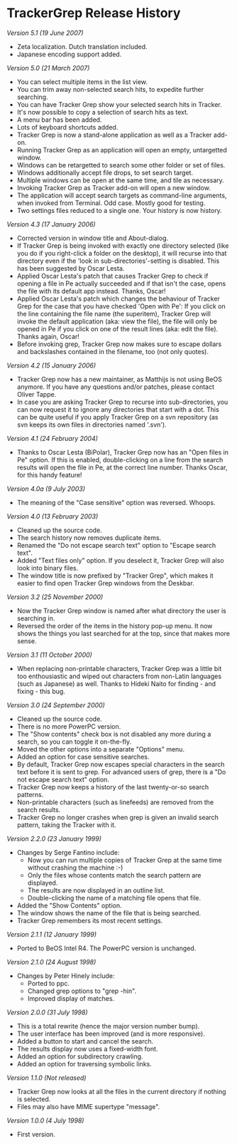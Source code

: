 TrackerGrep Release History
=====================================

*Version 5.1 (19 June 2007)*

 * Zeta localization. Dutch translation included.
 * Japanese encoding support added.

*Version 5.0 (21 March 2007)*

 * You can select multiple items in the list view.
 * You can trim away non-selected search hits, to expedite further searching.
 * You can have Tracker Grep show your selected search hits in Tracker.
 * It's now possible to copy a selection of search hits as text.
 * A menu bar has been added.
 * Lots of keyboard shortcuts added.
 * Tracker Grep is now a stand-alone application as well as a Tracker add-on.
 * Running Tracker Grep as an application will open an empty, untargetted window.
 * Windows can be retargetted to search some other folder or set of files.
 * Windows additionally accept file drops, to set search target.
 * Multiple windows can be open at the same time, and tile as necessary.
 * Invoking Tracker Grep as Tracker add-on will open a new window.
 * The application will accept search targets as command-line arguments, when invoked from Terminal. Odd case. Mostly good for testing.
 * Two settings files reduced to a single one. Your history is now history.

*Version 4.3 (17 January 2006)*

 * Corrected version in window title and About-dialog.
 * If Tracker Grep is being invoked with exactly one directory selected (like you do if you right-click a folder on the desktop), it will recurse into that directory even if the 'look in sub-directories'-setting is disabled. This has been suggested by Oscar Lesta.
 * Applied Oscar Lesta's patch that causes Tracker Grep to check if opening a file in Pe actually succeeded and if that isn't the case, opens the file with its default app instead. Thanks, Oscar!
 * Applied Oscar Lesta's patch which changes the behaviour of Tracker Grep for the case that you have checked 'Open with Pe': If you click on the line containing the file name (the superitem), Tracker Grep will invoke the default application (aka: view the file), the file will only be opened in Pe if you click on one of the result lines (aka: edit the file). Thanks again, Oscar!
 * Before invoking grep, Tracker Grep now makes sure to escape dollars and backslashes contained in the filename, too (not only quotes).

*Version 4.2 (15 January 2006)*

 * Tracker Grep now has a new maintainer, as Matthijs is not using BeOS anymore. If you have any questions and/or patches, please contact Oliver Tappe.
 * In case you are asking Tracker Grep to recurse into sub-directories, you can now request it to ignore any directories that start with a dot. This can be quite useful if you apply Tracker Grep on a svn repository (as svn keeps its own files in directories named '.svn').

*Version 4.1 (24 February 2004)*

 * Thanks to Oscar Lesta (BiPolar), Tracker Grep now has an "Open files in Pe" option. If this is enabled, double-clicking on a line from the search results will open the file in Pe, at the correct line number. Thanks Oscar, for this handy feature!

*Version 4.0a (9 July 2003)*

 * The meaning of the "Case sensitive" option was reversed. Whoops.

*Version 4.0 (13 February 2003)*

 * Cleaned up the source code.
 * The search history now removes duplicate items.
 * Renamed the "Do not escape search text" option to "Escape search text".
 * Added "Text files only" option. If you deselect it, Tracker Grep will also look into binary files.
 * The window title is now prefixed by "Tracker Grep", which makes it easier to find open Tracker Grep windows from the Deskbar.

*Version 3.2 (25 November 2000)*

 * Now the Tracker Grep window is named after what directory the user is searching in.
 * Reversed the order of the items in the history pop-up menu. It now shows the things you last searched for at the top, since that makes more sense.

*Version 3.1 (11 October 2000)*

 * When replacing non-printable characters, Tracker Grep was a little bit too enthousiastic and wiped out characters from non-Latin languages (such as Japanese) as well. Thanks to Hideki Naito for finding - and fixing - this bug.

*Version 3.0 (24 September 2000)*

 * Cleaned up the source code.
 * There is no more PowerPC version.
 * The "Show contents" check box is not disabled any more during a search, so you can toggle it on-the-fly.
 * Moved the other options into a separate "Options" menu.
 * Added an option for case sensitive searches.
 * By default, Tracker Grep now escapes special characters in the search text before it is sent to grep. For advanced users of grep, there is a "Do not escape search text" option.
 * Tracker Grep now keeps a history of the last twenty-or-so search patterns.
 * Non-printable characters (such as linefeeds) are removed from the search results.
 * Tracker Grep no longer crashes when grep is given an invalid search pattern, taking the Tracker with it.

*Version 2.2.0 (23 January 1999)*

 * Changes by Serge Fantino include:
   * Now you can run multiple copies of Tracker Grep at the same time without crashing the machine :-)
   * Only the files whose contents match the search pattern are displayed.
   * The results are now displayed in an outline list.
   * Double-clicking the name of a matching file opens that file.
 * Added the "Show Contents" option.
 * The window shows the name of the file that is being searched.
 * Tracker Grep remembers its most recent settings.

*Version 2.1.1 (12 January 1999)*

 * Ported to BeOS Intel R4. The PowerPC version is unchanged.

*Version 2.1.0 (24 August 1998)*

 * Changes by Peter Hinely include:
   * Ported to ppc.
   * Changed grep options to "grep -hin".
   * Improved display of matches.

*Version 2.0.0 (31 July 1998)*

 * This is a total rewrite (hence the major version number bump).
 * The user interface has been improved (and is more responsive).
 * Added a button to start and cancel the search.
 * The results display now uses a fixed-width font.
 * Added an option for subdirectory crawling.
 * Added an option for traversing symbolic links.

*Version 1.1.0 (Not released)*

 * Tracker Grep now looks at all the files in the current directory if nothing is selected.
 * Files may also have MIME supertype "message".

*Version 1.0.0 (4 July 1998)*

 * First version.
